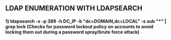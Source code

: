 ## LDAP ENUMERATION WITH LDAPSEARCH

#### 1) ldapsearch -x -p 389 -h DC_IP -b "dc=DOMAIN,dc=LOCAL" -s sub "*" | grep lock (Checks for password lockout policy on accounts to avoid locking them out during a password spray/brute force attack)
